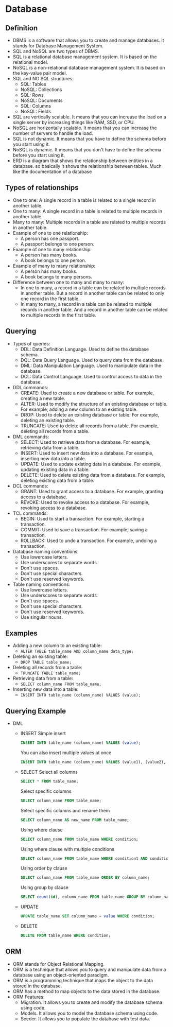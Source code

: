 # Database

## Definition

- DBMS is a software that allows you to create and manage databases. It stands for Database Management System.
- SQL and NoSQL are two types of DBMS.
- SQL is a relational database management system. It is based on the relational model.
- NoSQL is a non-relational database management system. It is based on the key-value pair model.
- SQL and NO SQL structures:
  - SQL: Tables
  - NoSQL: Collections
  - SQL: Rows
  - NoSQL: Documents
  - SQL: Columns
  - NoSQL: Fields
- SQL are vertically scalable. It means that you can increase the load on a single server by increasing things like RAM, SSD, or CPU.
- NoSQL are horizontally scalable. It means that you can increase the number of servers to handle the load.
- SQL is not dynamic. It means that you have to define the schema before you start using it.
- NoSQL is dynamic. It means that you don't have to define the schema before you start using it.
- ERD is a diagram that shows the relationship between entities in a database. so basically it shows the relationship between tables. Much like the documentation of a database

## Types of relationships

- One to one: A single record in a table is related to a single record in another table.
- One to many: A single record in a table is related to multiple records in another table.
- Many to many: Multiple records in a table are related to multiple records in another table.
- Example of one to one relationship:
  - A person has one passport.
  - A passport belongs to one person.
- Example of one to many relationship:
  - A person has many books.
  - A book belongs to one person.
- Example of many to many relationship:
  - A person has many books.
  - A book belongs to many persons.
- Difference between one to many and many to many:
  - In one to many, a record in a table can be related to multiple records in another table. But a record in another table can be related to only one record in the first table.
  - In many to many, a record in a table can be related to multiple records in another table. And a record in another table can be related to multiple records in the first table.

## Querying

- Types of queries:
  - DDL: Data Definition Language. Used to define the database schema.
  - DQL: Data Query Language. Used to query data from the database.
  - DML: Data Manipulation Language. Used to manipulate data in the database.
  - DCL: Data Control Language. Used to control access to data in the database.
- DDL commands:
  - CREATE: Used to create a new database or table. For example, creating a new table.
  - ALTER: Used to modify the structure of an existing database or table. For example, adding a new column to an existing table.
  - DROP: Used to delete an existing database or table. For example, deleting an existing table.
  - TRUNCATE: Used to delete all records from a table. For example, deleting all records from a table.
- DML commands:
  - SELECT: Used to retrieve data from a database. For example, retrieving data from a table.
  - INSERT: Used to insert new data into a database. For example, inserting new data into a table.
  - UPDATE: Used to update existing data in a database. For example, updating existing data in a table.
  - DELETE: Used to delete existing data from a database. For example, deleting existing data from a table.
- DCL commands:
  - GRANT: Used to grant access to a database. For example, granting access to a database.
  - REVOKE: Used to revoke access to a database. For example, revoking access to a database.
- TCL commands:
  - BEGIN: Used to start a transaction. For example, starting a transaction.
  - COMMIT: Used to save a transaction. For example, saving a transaction.
  - ROLLBACK: Used to undo a transaction. For example, undoing a transaction.
- Database naming conventions:
  - Use lowercase letters.
  - Use underscores to separate words.
  - Don't use spaces.
  - Don't use special characters.
  - Don't use reserved keywords.
- Table naming conventions:
  - Use lowercase letters.
  - Use underscores to separate words.
  - Don't use spaces.
  - Don't use special characters.
  - Don't use reserved keywords.
  - Use singular nouns.

## Examples

- Adding a new column to an existing table:
  - `ALTER TABLE table_name ADD column_name data_type;`
- Deleting an existing table:
  - `DROP TABLE table_name;`
- Deleting all records from a table:
  - `TRUNCATE TABLE table_name;`
- Retrieving data from a table:
  - `SELECT column_name FROM table_name;`
- Inserting new data into a table:
  - `INSERT INTO table_name (column_name) VALUES (value);`

## Querying Example

- DML

  - INSERT
    Simple insert

    ```sql
    INSERT INTO table_name (column_name) VALUES (value);
    ```

    You can also insert multiple values at once

    ```sql
    INSERT INTO table_name (column_name) VALUES (value1), (value2), (value3);
    ```

  - SELECT
    Select all columns

    ```sql
    SELECT * FROM table_name;
    ```

    Select specific columns

    ```sql
    SELECT column_name FROM table_name;
    ```

    Select specific columns and rename them

    ```sql
    SELECT column_name AS new_name FROM table_name;
    ```

    Using where clause

    ```sql
    SELECT column_name FROM table_name WHERE condition;
    ```

    Using where clause with multiple conditions

    ```sql
    SELECT column_name FROM table_name WHERE condition1 AND condition2;
    ```

    Using order by clause

    ```sql
    SELECT column_name FROM table_name ORDER BY column_name;
    ```

    Using group by clause

    ```sql
    SELECT count(id), column_name FROM table_name GROUP BY column_name;
    ```

  - UPDATE

    ```sql
    UPDATE table_name SET column_name = value WHERE condition;
    ```

  - DELETE

    ```sql
    DELETE FROM table_name WHERE condition;
    ```

## ORM

- ORM stands for Object Relational Mapping.
- ORM is a technique that allows you to query and manipulate data from a database using an object-oriented paradigm.
- ORM is a programming technique that maps the object to the data stored in the database.
- ORM has a method to map objects to the data stored in the database.
- ORM Features:
  - Migration. It allows you to create and modify the database schema using code.
  - Models. It allows you to model the database schema using code.
  - Seeder. It allows you to populate the database with test data.
